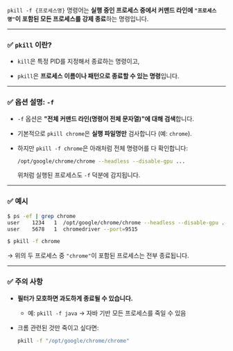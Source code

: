 
`pkill -f {프로세스명}` 명령어는 **실행 중인 프로세스 중에서 커맨드 라인에 `"프로세스명"`이 포함된 모든 프로세스를 강제 종료**하는 명령입니다. 

---

### ✅ `pkill` 이란?

- `kill`은 특정 PID를 지정해서 종료하는 명령이고,
    
- `pkill`은 **프로세스 이름이나 패턴으로 종료할 수 있는 명령**입니다.
    

---

### ✅ 옵션 설명: `-f`

- `-f` 옵션은 **"전체 커맨드 라인(명령어 전체 문자열)"에 대해 검색**합니다.
    
- 기본적으로 `pkill chrome`은 **실행 파일명만** 검사합니다 (예: `chrome`).
    
- 하지만 `pkill -f chrome`은 아래처럼 전체 명령어를 다 확인합니다:
    
    ```bash
    /opt/google/chrome/chrome --headless --disable-gpu ...
    ```
    
    위처럼 실행된 프로세스도 `-f` 덕분에 감지됩니다.
    

---

### ✅ 예시

```bash
$ ps -ef | grep chrome
user    1234   1  /opt/google/chrome/chrome --headless --disable-gpu ...
user    5678   1  chromedriver --port=9515
```

```bash
$ pkill -f chrome
```

→ 위의 두 프로세스 중 `"chrome"`이 포함된 프로세스는 전부 종료됩니다.

---

### ✅ 주의 사항

- **필터가 모호하면 과도하게 종료될 수 있습니다.**
    
    - 예: `pkill -f java` → 자바 기반 모든 프로세스를 죽일 수 있음
        
- 크롬 관련된 것만 죽이고 싶다면:
    
    ```bash
    pkill -f "/opt/google/chrome/chrome"
    ```
    
